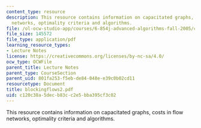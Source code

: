 ```yaml
---
content_type: resource
description: This resource contains information on capacitated graphs, costs in flow
  networks, optimality criteria and algorithms.
file: /ol-ocw-studio-app/courses/6-854j-advanced-algorithms-fall-2005/c120c38a5decb83cc2e5bba395cf3c02_blockingflows2.pdf
file_size: 145572
file_type: application/pdf
learning_resource_types:
- Lecture Notes
license: https://creativecommons.org/licenses/by-nc-sa/4.0/
ocw_type: OCWFile
parent_title: Lecture Notes
parent_type: CourseSection
parent_uid: 801fa253-f5eb-de84-048e-e39c0b02cd11
resourcetype: Document
title: blockingflows2.pdf
uid: c120c38a-5dec-b83c-c2e5-bba395cf3c02
---
```

This resource contains information on capacitated graphs, costs in flow networks, optimality criteria and algorithms.